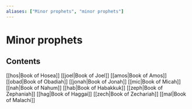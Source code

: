 ```yaml
---
aliases: ["Minor prophets", "minor prophets"]
---
```

# Minor prophets
## Contents
[[hos|Book of Hosea]]
[[joel|Book of Joel]]
[[amos|Book of Amos]]
[[obad|Book of Obadiah]]
[[jonah|Book of Jonah]]
[[mic|Book of Micah]]
[[nah|Book of Nahum]]
[[hab|Book of Habakkuk]]
[[zeph|Book of Zephaniah]]
[[hag|Book of Haggai]]
[[zech|Book of Zechariah]]
[[mal|Book of Malachi]]

